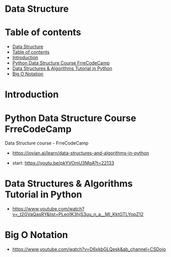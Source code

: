 # Data Structure

# Table of contents

<!-- TOC -->

- [Data Structure](#data-structure)
- [Table of contents](#table-of-contents)
- [Introduction](#introduction)
- [Python Data Structure Course FrreCodeCamp](#python-data-structure-course-frrecodecamp)
- [Data Structures & Algorithms Tutorial in Python](#data-structures--algorithms-tutorial-in-python)
- [Big O Notation](#big-o-notation)

<!-- /TOC -->

# Introduction


# Python Data Structure Course FrreCodeCamp

Data Structure course - FrreCodeCamp

- https://jovian.ai/learn/data-structures-and-algorithms-in-python


- start: https://youtu.be/pkYVOmU3MgA?t=22133

# Data Structures & Algorithms Tutorial in Python

- https://www.youtube.com/watch?v=_t2GVaQasRY&list=PLeo1K3hjS3uu_n_a__MI_KktGTLYopZ12

# Big O Notation

- https://www.youtube.com/watch?v=D6xkbGLQesk&ab_channel=CSDojo
